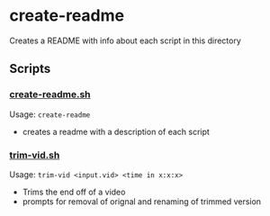 # create-readme

Creates a README with info about each script in this directory

## Scripts

### [create-readme.sh](create-readme.sh)

 Usage: `create-readme`

 - creates a readme with a description of each script

### [trim-vid.sh](trim-vid.sh)

 Usage: `trim-vid <input.vid> <time in x:x:x>`

 - Trims the end off of a video
 - prompts for removal of orignal and renaming of trimmed version

